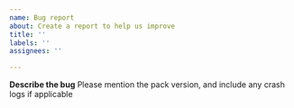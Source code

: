 ```yaml
---
name: Bug report
about: Create a report to help us improve
title: ''
labels: ''
assignees: ''

---
```


**Describe the bug**
Please mention the pack version, and include any crash logs if applicable
